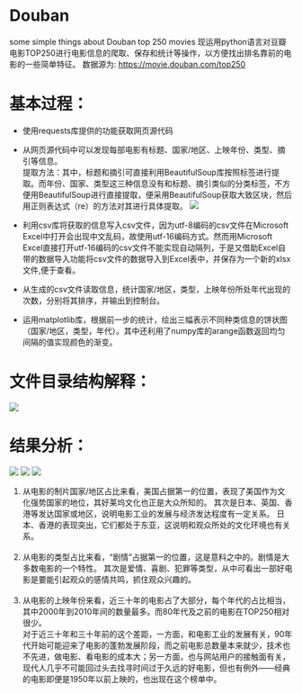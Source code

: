 # Douban
some simple things  about Douban top 250 movies
现运用python语言对豆瓣电影TOP250进行电影信息的爬取、保存和统计等操作，以方便找出排名靠前的电影的一些简单特征。
数据源为: https://movie.douban.com/top250
<!--more-->
# 基本过程：


- 使用requests库提供的功能获取网页源代码



- 从网页源代码中可以发现每部电影有标题、国家/地区、上映年份、类型、摘引等信息。<br>
提取方法：其中，标题和摘引可直接利用BeautifulSoup库按照标签进行提取。而年份、国家、类型这三种信息没有和标题、摘引类似的分类标签，不方便用BeautifulSoup进行直接提取，便采用BeautifulSoup获取大致区块，然后用正则表达式（re）的方法对其进行具体提取。
 ![](https://i.imgur.com/dZuv9p0.png)


- 利用csv库将获取的信息写入csv文件，因为utf-8编码的csv文件在Microsoft Excel中打开会出现中文乱码，故使用utf-16编码方式。然而用Microsoft Excel直接打开utf-16编码的csv文件不能实现自动隔列，于是又借助Excel自带的数据导入功能将csv文件的数据导入到Excel表中，并保存为一个新的xlsx文件,便于查看。



- 从生成的csv文件读取信息，统计国家/地区，类型，上映年份所处年代出现的次数，分别将其排序，并输出到控制台。



- 运用matplotlib库，根据前一步的统计，绘出三幅表示不同种类信息的饼状图（国家/地区，类型，年代）。其中还利用了numpy库的arange函数返回均匀间隔的值实现颜色的渐变。

# 文件目录结构解释： 

![](https://i.imgur.com/Eqpgp9r.png)
# 结果分析：
![](https://i.imgur.com/4HaX2fU.png)
![](https://i.imgur.com/8t88G9L.png)
![](https://i.imgur.com/kdJKz7i.png)


1. 从电影的制片国家/地区占比来看，美国占据第一的位置，表现了美国作为文化强势国家的地位，其好莱坞文化也正是大众所知的。
其次是日本、英国、香港等发达国家或地区，说明电影工业的发展与经济发达程度有一定关系。
日本、香港的表现突出，它们都处于东亚，这说明和观众所处的文化环境也有关系。<br><br>
2. 从电影的类型占比来看，“剧情”占据第一的位置，这是意料之中的。剧情是大多数电影的一个特性。
其次是爱情、喜剧、犯罪等类型，从中可看出一部好电影是要能引起观众的感情共鸣，抓住观众兴趣的。<br><br>
3. 从电影的上映年份来看，近三十年的电影占了大部分，每个年代的占比相当，其中2000年到2010年间的数量最多。而80年代及之前的电影在TOP250相对很少。<br>对于近三十年和三十年前的这个差距，一方面，和电影工业的发展有关，90年代开始可能迎来了电影的蓬勃发展阶段，而之前电影总数量本来就少，技术也不先进，做电影、看电影的成本大；另一方面，也与网站用户的接触面有关，现代人几乎不可能回过头去找寻时间过于久远的好电影，但也有例外——经典的电影即便是1950年以前上映的，也出现在这个榜单中。
